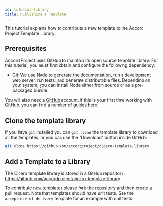 ```yaml
---
id: tutorial-library
title: Publishing a Template
---
```


This tutorial explains how to contribute a new template to the Accord Project Template Library.

## Prerequisites

Accord Project uses [GitHub](https://github.com/) to maintain its open source template library. For this tutorial, you must first obtain and configure the following dependency:

* [Git](https://git-scm.com): We use Node to generate the
  documentation, run a development web server, run tests, and generate
  distributable files. Depending on your system, you can install Node
  either from source or as a pre-packaged bundle.

You will also need a [GitHub](https://github.com/) account. If this is your first time working with GitHub, you can find a number of guides [here](https://guides.github.com).

## Clone the template library

If you have `git` installed you can `git clone` the template library to download all the templates, or you can use the "Download" button inside GitHub:

```bash
git clone https://github.com/accordproject/cicero-template-library
```
    
## Add a Template to a Library

The Cicero template library is stored in a GitHub repository: https://github.com/accordproject/cicero-template-library

To contribute new templates please fork the repository and then create a pull request. Note that templates
should have unit tests. See the ``acceptance-of-delivery`` template for an example with unit tests.


